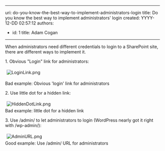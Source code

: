 

---
uri: do-you-know-the-best-way-to-implement-administrators-login
title: Do you know the best way to implement administrators' login
created: YYYY-12-DD 02:57:12
authors:
  - id: 1
    title: Adam Cogan
---




<span class='intro'> When administrators need different credentials to login to a SharePoint site, there are different ways to implement it. </span>

<p>​1. Obvious &quot;Login&quot; link for administrators&#58;</p>
<p><img class="ssw-rteStyle-ImageArea" alt="LoginLink.png" src="/PublishingImages/LoginLink.png" style="margin&#58;5px;" /><br></p>
<span class="ssw-rteStyle-FigureBad">Bad example&#58;&#160;Obvious&#160;'login' link for administrators</span> <p>2. Use little dot for a hidden link&#58;</p>
<p><img class="ssw-rteStyle-ImageArea" alt="HiddenDotLink.png" src="/PublishingImages/HiddenDotLink.png" style="margin&#58;5px;" /><br><span class="ssw-rteStyle-FigureBad">Bad example&#58; little dot for a hidden link</span></p>
<p>3. Use /admin/ to let administrators to login&#160;(WordPress nearly got it right with /wp-admin/)&#58;</p>
<p><img class="ssw-rteStyle-ImageArea" alt="AdminURL.png" src="/PublishingImages/AdminURL.png" style="margin&#58;5px;" /><br><span class="ssw-rteStyle-FigureGood">Good example&#58; Use /admin/ URL for administrators</span></p>


